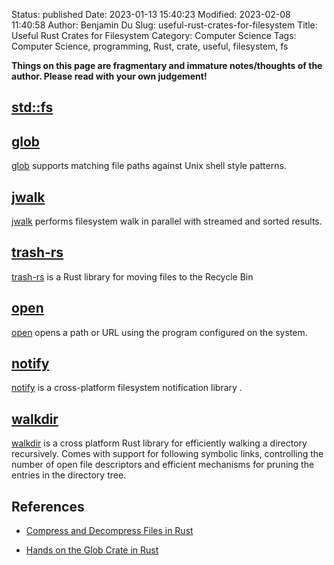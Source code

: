 Status: published
Date: 2023-01-13 15:40:23
Modified: 2023-02-08 11:40:58
Author: Benjamin Du
Slug: useful-rust-crates-for-filesystem
Title: Useful Rust Crates for Filesystem
Category: Computer Science
Tags: Computer Science, programming, Rust, crate, useful, filesystem, fs

**Things on this page are fragmentary and immature notes/thoughts of the author. Please read with your own judgement!**

## [std::fs](https://doc.rust-lang.org/std/fs/)

## [glob](https://crates.io/crates/glob)
[glob](https://crates.io/crates/glob)
supports matching file paths against Unix shell style patterns.

## [jwalk](https://crates.io/crates/jwalk)
[jwalk](https://crates.io/crates/jwalk)
performs filesystem walk in parallel with streamed and sorted results.

## [trash-rs](https://github.com/Byron/trash-rs)
[trash-rs](https://github.com/Byron/trash-rs)
is a Rust library for moving files to the Recycle Bin

## [open](https://crates.io/crates/open)
[open](https://crates.io/crates/open)
opens a path or URL using the program configured on the system.

## [notify](https://crates.io/crates/notify)
[notify](https://crates.io/crates/notify)
is a cross-platform filesystem notification library
.

## [walkdir](https://crates.io/crates/walkdir)
[walkdir](https://crates.io/crates/walkdir)
is a cross platform Rust library for efficiently walking a directory recursively. 
Comes with support for following symbolic links, 
controlling the number of open file descriptors and efficient mechanisms for pruning the entries in the directory tree.

## References

- [Compress and Decompress Files in Rust](https://www.legendu.net/misc/blog/compress-and-decompress-files-in-rust)

- [Hands on the Glob Crate in Rust](https://www.legendu.net/misc/blog/hands-on-the-glob-crate-in-rust)
